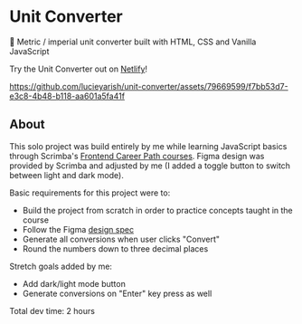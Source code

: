 # Unit Converter

🧮 Metric / imperial unit converter built with HTML, CSS and Vanilla JavaScript

Try the Unit Converter out on [Netlify](https://unit-converter-lucieyarish.netlify.app/)!

https://github.com/lucieyarish/unit-converter/assets/79669599/f7bb53d7-e3c8-4b48-b118-aa601a5fa41f

## About

This solo project was build entirely by me while learning JavaScript basics through Scrimba's [Frontend Career Path courses](https://scrimba.com/learn/frontend). Figma design was provided by Scrimba and adjusted by me (I added a toggle button to switch between light and dark mode).

Basic requirements for this project were to:

- Build the project from scratch in order to practice concepts taught in the course
- Follow the Figma [design spec](https://www.figma.com/file/cqtGul0V8RFXY4vTcIv1Kc/Unit-Conversion?node-id=0%3A1)
- Generate all conversions when user clicks "Convert"
- Round the numbers down to three decimal places

Stretch goals added by me:

- Add dark/light mode button
- Generate conversions on "Enter" key press as well

Total dev time: 2 hours
